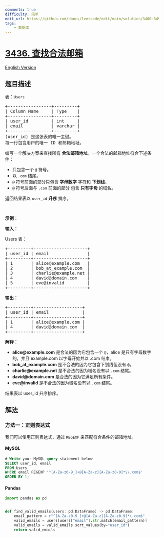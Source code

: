 ```yaml
---
comments: true
difficulty: 简单
edit_url: https://github.com/doocs/leetcode/edit/main/solution/3400-3499/3436.Find%20Valid%20Emails/README.md
tags:
    - 数据库
---
```


<!-- problem:start -->

# [3436. 查找合法邮箱](https://leetcode.cn/problems/find-valid-emails)

[English Version](/solution/3400-3499/3436.Find%20Valid%20Emails/README_EN.md)

## 题目描述

<!-- description:start -->

<p>表：<code>Users</code></p>

<pre>
+-----------------+---------+
| Column Name     | Type    |
+-----------------+---------+
| user_id         | int     |
| email           | varchar |
+-----------------+---------+
(user_id) 是这张表的唯一主键。
每一行包含用户的唯一 ID 和邮箱地址。
</pre>

<p>编写一个解决方案来查找所有 <b>合法邮箱地址</b>。一个合法的邮箱地址符合下述条件：</p>

<ul>
	<li>只包含一个&nbsp;<code>@</code>&nbsp;符号。</li>
	<li>以&nbsp;<code>.com</code>&nbsp;结尾。</li>
	<li><code>@</code>&nbsp;符号前面的部分只包含&nbsp;<strong>字母数字</strong>&nbsp;字符和&nbsp;<strong>下划线</strong>。</li>
	<li><code>@</code>&nbsp;符号后面与&nbsp;<code>.com</code>&nbsp;前面的部分 包含 <strong>只有字母&nbsp;</strong>的域名。</li>
</ul>

<p>返回结果表以&nbsp;<code>user_id</code> <strong>升序</strong>&nbsp;排序。</p>

<p>&nbsp;</p>

<p><strong class="example">示例：</strong></p>

<div class="example-block">
<p><strong>输入：</strong></p>

<p>Users 表：</p>

<pre class="example-io">
+---------+---------------------+
| user_id | email               |
+---------+---------------------+
| 1       | alice@example.com   |
| 2       | bob_at_example.com  |
| 3       | charlie@example.net |
| 4       | david@domain.com    |
| 5       | eve@invalid         |
+---------+---------------------+
</pre>

<p><strong>输出：</strong></p>

<pre class="example-io">
+---------+-------------------+
| user_id | email             |
+---------+-------------------+
| 1       | alice@example.com |
| 4       | david@domain.com  |
+---------+-------------------+
</pre>

<p><strong>解释：</strong></p>

<ul>
	<li><strong>alice@example.com</strong>&nbsp;是合法的因为它包含一个&nbsp;<code>@</code>，alice 是只有字母数字的，并且&nbsp;example.com 以字母开始并以 .com&nbsp;结束。</li>
	<li><strong>bob_at_example.com</strong>&nbsp;是不合法的因为它包含下划线但没有&nbsp;<code>@</code>。</li>
	<li><strong>charlie@example.net</strong>&nbsp;是不合法的因为域名没有以&nbsp;<code>.com</code>&nbsp;结尾。</li>
	<li><strong>david@domain.com</strong>&nbsp;是合法的因为它满足所有条件。</li>
	<li><strong>eve@invalid</strong>&nbsp;是不合法的因为域名没有以&nbsp;<code>.com</code>&nbsp;结尾。</li>
</ul>

<p>结果表以 user_id 升序排序。</p>
</div>

<!-- description:end -->

## 解法

<!-- solution:start -->

### 方法一：正则表达式

我们可以使用正则表达式，通过 `REGEXP` 来匹配符合条件的邮箱地址。

<!-- tabs:start -->

#### MySQL

```sql
# Write your MySQL query statement below
SELECT user_id, email
FROM Users
WHERE email REGEXP '^[A-Za-z0-9_]+@[A-Za-z][A-Za-z0-9]*\\.com$'
ORDER BY 1;
```

#### Pandas

```python
import pandas as pd


def find_valid_emails(users: pd.DataFrame) -> pd.DataFrame:
    email_pattern = r"^[A-Za-z0-9_]+@[A-Za-z][A-Za-z0-9]*\.com$"
    valid_emails = users[users["email"].str.match(email_pattern)]
    valid_emails = valid_emails.sort_values(by="user_id")
    return valid_emails
```

<!-- tabs:end -->

<!-- solution:end -->

<!-- problem:end -->
